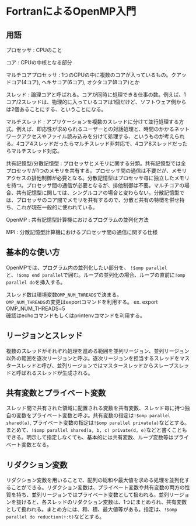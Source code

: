# FortranによるOpenMP入門

## 用語
プロセッサ
: CPUのこと

コア
: CPUの中核となる部分

マルチコアプロセッサ
: 1つのCPUの中に複数のコアが入っているもの。クアッドコア(4コア), ヘキサコア(6コア), オクタコア(8コア)とか

スレッド
: 論理コアと呼ばれる。コアが同時に処理できる仕事の数。例えば、1コア/2スレッドは、物理的に入っているコアは1個だけど、ソフトウェア側からは2個あることにする、ということになる。

マルチスレッド
: アプリケーションを複数のスレッドに分けて並行処理する方式。例えば、即応性が求められるユーザーとの対話処理と、時間のかかるネットワークアクセスやファイル読み込みを分けて処理する、というものが考えられる。4コア4スレッドだったらマルチスレッド非対応で、4コア8スレッドだったらマルチスレッド対応。

共有記憶型/分散記憶型
: プロセッサとメモリに関する分類。共有記憶型では全プロセッサが1つのメモリを共有する。プロセッサ間の通信は不要だが、メモリアクセスの排他制御が必要となる。分散記憶型はプロセッサ毎に独立したメモリを持つ。プロセッサ間の通信が必要となるが、排他制御は不要。マルチコアの場合、共有記憶型に関しては、シングルコアの場合と変わらない。分散記憶型では、プロセッサのコア間でメモリを共有するので、分散と共有の特徴を併せ持ち、これが現在一般的に使われている。

OpenMP
: 共有記憶型計算機におけるプログラムの並列化方法

MPI
: 分散記憶型計算機におけるプロセッサ間の通信に関する仕様

## 基本的な使い方
OpenMPでは、プログラム内の並列化したい部分を、 `!$omp parallel`と、`!$omp end parallel`で囲む。ループの並列化の場合、ループの直前に`!omp parallel do`を挿入する。

スレッド数は環境変数`OMP_NUM_THREADS`で決まる。  
`OMP_NUM_THREADS`の変更はexportコマンドを利用する。 ex. export OMP_NUM_THREADS=5  
確認はechoコマンドもしくはprintenvコマンドを利用する。

## リージョンとスレッド
複数のスレッドがそれぞれ処理を進める範囲を並列リージョン、並列リージョン以外の範囲を逐次リージョンと呼ぶ。逐次リージョンを担当するスレッドをマスタースレッドと呼び、並列リージョンではマスタースレッドからスレーブスレッドと呼ばれるスレッドが生成される。

## 共有変数とプライベート変数
スレッド間で共有された領域に配置される変数を共有変数、スレッド毎に持つ独自の変数をプライベート変数と呼ぶ。共有変数の指定は`!$omp parallel shared(a)`, プライベート変数の指定は`!$omp parallel private(a)`などとする。まとめて、`!$omp parallel shared(a, b, c) private(d, e)`などと書くこともできる。明示して指定しなくても、基本的には共有変数、ループ変数等はプライベート変数となる。

## リダクション変数
リダクション変数を用いることで、配列の総和や最大値を求める処理を並列化することができる。リダクション変数は、プライベート変数や共有変数の両方の性質を持ち、並列リージョンではプライベート変数として扱われる。並列リージョンを抜けると、各スレッドのリダクション変数は、1つにまとめられ、共有変数として扱われる。まとめ方には、和、積、最大値等がある。指定は、`!$omp parallel do reduction(+:t)`などとする。